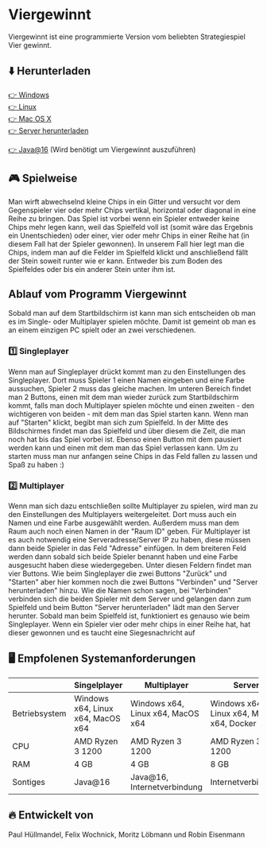 # Viergewinnt

Viergewinnt ist eine programmierte Version vom beliebten Strategiespiel Vier
gewinnt.

## ⬇️ Herunterladen

[👉 Windows](https://github.com/Hobb8s/viergewinnt/releases/download/v0.9.3-beta/viergewinnt-windows.jar)  
[👉 Linux](https://github.com/Hobb8s/viergewinnt/releases/download/v0.9.3-beta/viergewinnt-linux.jar)  
[👉 Mac OS X](https://github.com/Hobb8s/viergewinnt/releases/download/v0.9.3-beta/viergewinnt-macos.jar)  
[👉 Server herunterladen](https://github.com/Hobb8s/viergewinnt/tree/main/server#readme)  
  

[👉 Java@16](https://www.oracle.com/java/technologies/javase-jdk16-downloads.html) (Wird benötigt um Viergewinnt auszuführen)  

## 🎮 Spielweise

Man wirft abwechselnd kleine Chips in ein Gitter und versucht vor dem
Gegenspieler vier oder mehr Chips vertikal, horizontal oder diagonal in eine
Reihe zu bringen. Das Spiel ist vorbei wenn ein Spieler entweder keine Chips
mehr legen kann, weil das Spielfeld voll ist (somit wäre das Ergebnis ein
Unentschieden) oder einer, vier oder mehr Chips in einer Reihe hat (in diesem
Fall hat der Spieler gewonnen). In unserem Fall hier legt man die Chips, indem
man auf die Felder im Spielfeld klickt und anschließend fällt der Stein soweit
runter wie er kann. Entweder bis zum Boden des Spielfeldes oder bis ein anderer
Stein unter ihm ist.

## Ablauf vom Programm Viergewinnt

Sobald man auf dem Startbildschirm ist kann man sich entscheiden ob man es im
Single- oder Multiplayer spielen möchte. Damit ist gemeint ob man es an einem
einzigen PC spielt oder an zwei verschiedenen.

### 1️⃣ Singleplayer

Wenn man auf Singleplayer drückt kommt man zu den Einstellungen des
Singleplayer. Dort muss Spieler 1 einen Namen eingeben und eine Farbe aussuchen,
Spieler 2 muss das gleiche machen. Im unteren Bereich findet man 2 Buttons,
einen mit dem man wieder zurück zum Startbildschirm kommt, falls man doch
Multiplayer spielen möchte und einen zweiten - den wichtigeren von beiden - mit
dem man das Spiel starten kann. Wenn man auf "Starten" klickt, begibt man sich
zum Spielfeld. In der Mitte des Bildschirmes findet man das Spielfeld und über
diesem die Zeit, die man noch hat bis das Spiel vorbei ist. Ebenso einen Button
mit dem pausiert werden kann und einen mit dem man das Spiel verlassen kann. Um
zu starten muss man nur anfangen seine Chips in das Feld fallen zu lassen und
Spaß zu haben :)

### 2️⃣ Multiplayer

Wenn man sich dazu entschließen sollte Multiplayer zu spielen, wird man zu den
Einstellungen des Multiplayers weitergeleitet. Dort muss auch ein Namen und eine
Farbe ausgewählt werden. Außerdem muss man dem Raum auch noch einen Namen in der
"Raum ID" geben. Für Multiplayer ist es auch notwendig eine Serveradresse/Server
IP zu haben, diese müssen dann beide Spieler in das Feld "Adresse" einfügen. In
dem breiteren Feld werden dann sobald sich beide Spieler benannt haben und eine
Farbe ausgesucht haben diese wiedergegeben. Unter diesen Feldern findet man vier
Buttons. Wie beim Singleplayer die zwei Buttons "Zurück" und "Starten" aber hier
kommen noch die zwei Buttons "Verbinden" und "Server herunterladen" hinzu. Wie
die Namen schon sagen, bei "Verbinden" verbinden sich die beiden Spieler mit dem
Server und gelangen dann zum Spielfeld und beim Button "Server herunterladen"
lädt man den Server herunter. Sobald man beim Spielfeld ist, funktioniert es
genauso wie beim Singleplayer. Wenn ein Spieler vier oder mehr chips in einer
Reihe hat, hat dieser gewonnen und es taucht eine Siegesnachricht auf

## 🖥️ Empfolenen Systemanforderungen

|               | Singelplayer                      | Multiplayer                       | Server                                    |
| ------------- | --------------------------------- | --------------------------------- | ----------------------------------------- |
| Betriebsystem | Windows x64, Linux x64, MacOS x64 | Windows x64, Linux x64, MacOS x64 | Windows x64, Linux x64, MacOS x64, Docker |
| CPU           | AMD Ryzen 3 1200                  | AMD Ryzen 3 1200                  | AMD Ryzen 3 1200                          |
| RAM           | 4 GB                              | 4 GB                              | 8 GB                                      |
| Sontiges      | Java@16                           | Java@16, Internetverbindung       | Internetverbindung                        |

## 🔥 Entwickelt von

Paul Hüllmandel, Felix Wochnick, Moritz Löbmann und Robin Eisenmann
